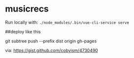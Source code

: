 # musicrecs

Run locally with: `./node_modules/.bin/vue-cli-service serve`

##deploy like this

git subtree push --prefix dist origin gh-pages

via: https://gist.github.com/cobyism/4730490